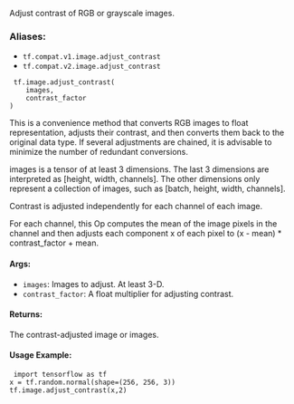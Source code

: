 
Adjust contrast of RGB or grayscale images.
### Aliases:
- `tf.compat.v1.image.adjust_contrast`
- `tf.compat.v2.image.adjust_contrast`

```
 tf.image.adjust_contrast(
    images,
    contrast_factor
)
```

This is a convenience method that converts RGB images to float representation, adjusts their contrast, and then converts them back to the original data type. If several adjustments are chained, it is advisable to minimize the number of redundant conversions.

images is a tensor of at least 3 dimensions. The last 3 dimensions are interpreted as [height, width, channels]. The other dimensions only represent a collection of images, such as [batch, height, width, channels].

Contrast is adjusted independently for each channel of each image.

For each channel, this Op computes the mean of the image pixels in the channel and then adjusts each component x of each pixel to (x - mean) * contrast_factor + mean.
#### Args:
- `images`: Images to adjust. At least 3-D.
- `contrast_factor`: A float multiplier for adjusting contrast.
#### Returns:

The contrast-adjusted image or images.
#### Usage Example:

```
 import tensorflow as tf
x = tf.random.normal(shape=(256, 256, 3))
tf.image.adjust_contrast(x,2)
```
